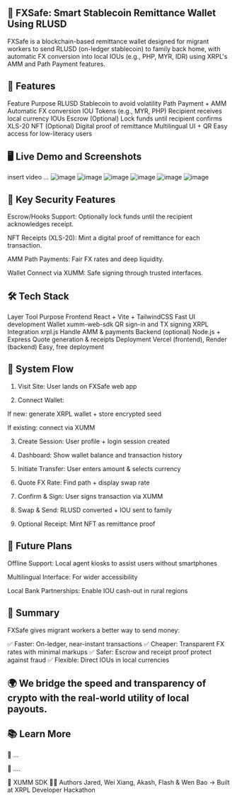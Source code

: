 ## 💸 FXSafe: Smart Stablecoin Remittance Wallet Using RLUSD
FXSafe is a blockchain-based remittance wallet designed for migrant workers to send RLUSD (on-ledger stablecoin) to family back home, with automatic FX conversion into local IOUs (e.g., PHP, MYR, IDR) using XRPL's AMM and Path Payment features.

## 🚀 Features
Feature	Purpose
RLUSD	Stablecoin to avoid volatility
Path Payment + AMM	Automatic FX conversion
IOU Tokens (e.g., MYR, PHP)	Recipient receives local currency IOUs
Escrow (Optional)	Lock funds until recipient confirms
XLS-20 NFT (Optional)	Digital proof of remittance
Multilingual UI + QR	Easy access for low-literacy users

## 🖥️ Live Demo and Screenshots
insert video ...
![image](https://github.com/user-attachments/assets/0d92c115-c10c-4ce0-bf63-f0ad82bc0030)
![image](https://github.com/user-attachments/assets/ad136bc8-1d58-4ba7-b4fd-6454df793da8)
![image](https://github.com/user-attachments/assets/9ee5b48d-0a92-4ec7-8f49-4a3cf7a6e5d3)
![image](https://github.com/user-attachments/assets/f21376a5-4d61-46b1-b468-3e472cd5f3a2)
![image](https://github.com/user-attachments/assets/f5895822-8147-487d-b516-20636266f4f8)
![image](https://github.com/user-attachments/assets/c2ef5d35-ff97-45e6-917f-62235428a979)

## 🔐 Key Security Features
Escrow/Hooks Support: Optionally lock funds until the recipient acknowledges receipt.

NFT Receipts (XLS-20): Mint a digital proof of remittance for each transaction.

AMM Path Payments: Fair FX rates and deep liquidity.

Wallet Connect via XUMM: Safe signing through trusted interfaces.

## 🛠️ Tech Stack
Layer	Tool	Purpose
Frontend	React + Vite + TailwindCSS	Fast UI development
Wallet	xumm-web-sdk	QR sign-in and TX signing
XRPL Integration	xrpl.js	Handle AMM & payments
Backend (optional)	Node.js + Express	Quote generation & receipts
Deployment	Vercel (frontend), Render (backend)	Easy, free deployment

## 🧩 System Flow
1. Visit Site: User lands on FXSafe web app

2. Connect Wallet:

If new: generate XRPL wallet + store encrypted seed

If existing: connect via XUMM

3. Create Session: User profile + login session created

4. Dashboard: Show wallet balance and transaction history

5. Initiate Transfer: User enters amount & selects currency

6. Quote FX Rate: Find path + display swap rate

7. Confirm & Sign: User signs transaction via XUMM

8. Swap & Send: RLUSD converted + IOU sent to family

9. Optional Receipt: Mint NFT as remittance proof
    
## 🧠 Future Plans
Offline Support: Local agent kiosks to assist users without smartphones

Multilingual Interface: For wider accessibility

Local Bank Partnerships: Enable IOU cash-out in rural regions

## 🧾 Summary
FXSafe gives migrant workers a better way to send money:

✅ Faster: On-ledger, near-instant transactions
✅ Cheaper: Transparent FX rates with minimal markups
✅ Safer: Escrow and receipt proof protect against fraud
✅ Flexible: Direct IOUs in local currencies

## 🌍 We bridge the speed and transparency of crypto with the real-world utility of local payouts.

## 📚 Learn More
🔗 ...

🔧 ....

📱 XUMM SDK
🧑‍💻 Authors
Jared, Wei Xiang, Akash, Flash & Wen Bao
→ Built at XRPL Developer Hackathon

